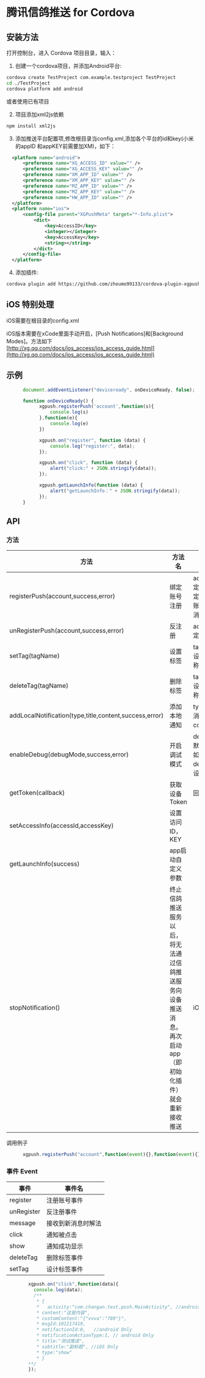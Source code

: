 # 腾讯信鸽推送 for Cordova

## 安装方法

打开控制台，进入 Cordova 项目目录，输入：


1. 创建一个cordova项目，并添加Android平台:

  ```sh
  cordova create TestProject com.example.testproject TestProject
  cd ./TestProject
  cordova platform add android
  ```
  或者使用已有项目

2. 项目添加xml2js依赖

  ```sh
  npm install xml2js
  ```

3. 添加推送平台配置项,修改根目录当config.xml,添加各个平台的id和key(小米的appID 和appKEY前需要加XM)，如下：
  ```xml
    <platform name="android">
        <preference name="XG_ACCESS_ID" value="" />
        <preference name="XG_ACCESS_KEY" value="" />
        <preference name="XM_APP_ID" value="" />
        <preference name="XM_APP_KEY" value="" />
        <preference name="MZ_APP_ID" value="" />
        <preference name="MZ_APP_KEY" value="" />
        <preference name="HW_APP_ID" value="" />
    </platform>
    <platform name="ios">
        <config-file parent="XGPushMeta" target="*-Info.plist">
            <dict>
                <key>AccessID</key>
                <integer></integer>
                <key>AccessKey</key>
                <string></string>
            </dict>
        </config-file>
    </platform>
  ```

4. 添加插件:

  ```sh
  cordova plugin add https://github.com/zhoumo99133/cordova-plugin-xgpush.git
  ```

## iOS 特别处理

iOS需要在根目录的config.xml

iOS版本需要在xCode里面手动开启，[Push Notifications]和[Background Modes]。方法如下
[http://xg.qq.com/docs/ios_access/ios_access_guide.html](http://xg.qq.com/docs/ios_access/ios_access_guide.html)



## 示例
```js
      document.addEventListener("deviceready", onDeviceReady, false);

      function onDeviceReady() {
            xgpush.registerPush('account',function(s){
                console.log(s)
            },function(e){
                console.log(e)
            })

            xgpush.on("register", function (data) {
                console.log("register:", data);
            });

            xgpush.on("click", function (data) {
                alert("click:" + JSON.stringify(data));
            });

            xgpush.getLaunchInfo(function (data) {
                alert("getLaunchInfo：" + JSON.stringify(data));
            }); 
      }
```
## API

### 方法

方法|方法名|参数说明|成功回调|失败回调
------------------------------------|------------------|---------------------------------------------------|--------|--------
registerPush(account,success,error) | 绑定账号注册     | account：绑定的账号，绑定后可以针对账号发送推送消息|{data:"设备的token"}|{data:"",code:"",message:""} //android Only
unRegisterPush(account,success,error)       | 反注册           |account：绑定的账号|{flag:0}|{flag:0}
setTag(tagName)       | 设置标签         | tagName：待设置的标签名称
deleteTag(tagName)    | 删除标签         | tagName：待设置的标签名称
addLocalNotification(type,title,content,success,error) | 添加本地通知| type:1通知，2消息 title:标题 content:内容
enableDebug(debugMode,success,error)| 开启调试模式     |  debugMode：默认为false。如果要开启debug日志，设为true
getToken(callback)                  |  获取设备Token   |回调|设备的token|
setAccessInfo(accessId,accessKey)   | 设置访问ID，KEY  |
getLaunchInfo(success)              | app启动自定义参数| |返回的数据与click事件返回的一样
stopNotification()|终止信鸽推送服务以后，将无法通过信鸽推送服务向设备推送消息。再次启动app（即初始化插件）就会重新接收推送|iOS noly|

调用例子
```js
      xgpush.registerPush("account",function(event){},function(event){});
```

### 事件 Event

事件 |  事件名  | 
------------|---------------------|
register    |  注册账号事件       | 
unRegister  | 反注册事件          |
message     | 接收到新消息时解法  |
click       | 通知被点击          |
show        | 通知成功显示        |
deleteTag   | 删除标签事件        |
setTag      | 设计标签事件        |

```js
        xgpush.on("click",function(data){
          console.log(data);
          /**
           * {
           *   activity:"com.changan.test.push.MainActivity", //android Only
           * content:"这是内容",
           * customContent:"{"vvva":"789"}",
           * msgId:101217419,
           * notifactionId:0,   //android Only
           * notificationActionType:1, // android Only
           * title:"测试推送",
           * subtitle:"副标题", //iOS Only
           * type:"show"
           * }
        **/
        });
```
